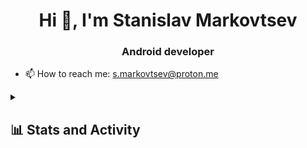 <h1 align="center">Hi 👋, I'm Stanislav Markovtsev</h1>
<div align="center">
  
</div>

<h3 align="center">Android developer</h3>


- 📫 How to reach me: s.markovtsev@proton.me

<details> 
  <summary><h2>📊 Stats and Activity</h2></summary>

  <h3>🔥 Streak Stats</h3>

  <!-- GitHub Readme Streak Stats - https://github.com/DenverCoder1/github-readme-streak-stats -->
  <p>
    <a href="https://git.io/streak-stats"><img src="https://streak-stats.demolab.com?user=kawunus&theme=darcula&hide_border=true&date_format=j%20M%5B%20Y%5D" alt="GitHub Streak" /></a>
  </p>

  <h3>💻 GitHub Profile Stats</h3>

  <!-- https://github.com/anuraghazra/github-readme-stats -->

  <a href="https://github.com/anuraghazra/github-readme-stats"><img alt="DenverCoder1's Github Stats" src="https://denvercoder1-github-readme-stats.vercel.app/api/?username=DenverCoder1&show_icons=true&include_all_commits=true&count_private=true&theme=react&hide_border=true&bg_color=1F222E&title_color=F85D7F&icon_color=F8D866" height="192px"/></a>
  <a href="https://github.com/anuraghazra/github-readme-stats"><img alt="DenverCoder1's Top Languages" src="https://denvercoder1-github-readme-stats.vercel.app/api/top-langs/?username=DenverCoder1&langs_count=8&layout=compact&theme=react&hide_border=true&bg_color=1F222E&title_color=F85D7F&icon_color=F8D866&hide=Jupyter%20Notebook,Roff" height="192px"/></a>
  <br/>

  <b>Note:</b> Top languages is only a metric of the languages my public code consists of and doesn't reflect experience or skill level.
  
  <!-- https://github.com/ashutosh00710/github-readme-activity-graph -->

  <a href="https://github.com/ashutosh00710/github-readme-activity-graph"><img alt="DenverCoder1's Activity Graph" src="https://github-readme-activity-graph.vercel.app/graph/?username=DenverCoder1&bg_color=1F222E&color=F8D866&line=F85D7F&point=FFFFFF&hide_border=true" /></a>

  <h3>⚡ Recent GitHub Activity</h3>

  <!-- https://github.com/jamesgeorge007/github-activity-readme -->
  <!--START_SECTION:activity-->

1. 🎉 Merged PR [#366](https://github.com/DenverCoder1/readme-typing-svg/pull/366) in [DenverCoder1/readme-typing-svg](https://github.com/DenverCoder1/readme-typing-svg)
2. ❌ Closed PR [#364](https://github.com/DenverCoder1/readme-typing-svg/pull/364) in [DenverCoder1/readme-typing-svg](https://github.com/DenverCoder1/readme-typing-svg)
3. 🗣 Commented on [#364](https://github.com/DenverCoder1/readme-typing-svg/issues/364) in [DenverCoder1/readme-typing-svg](https://github.com/DenverCoder1/readme-typing-svg)
4. ❗️ Closed issue [#368](https://github.com/DenverCoder1/readme-typing-svg/issues/368) in [DenverCoder1/readme-typing-svg](https://github.com/DenverCoder1/readme-typing-svg)
5. 🗣 Commented on [#368](https://github.com/DenverCoder1/readme-typing-svg/issues/368) in [DenverCoder1/readme-typing-svg](https://github.com/DenverCoder1/readme-typing-svg)
<!--END_SECTION:activity-->

</details>

